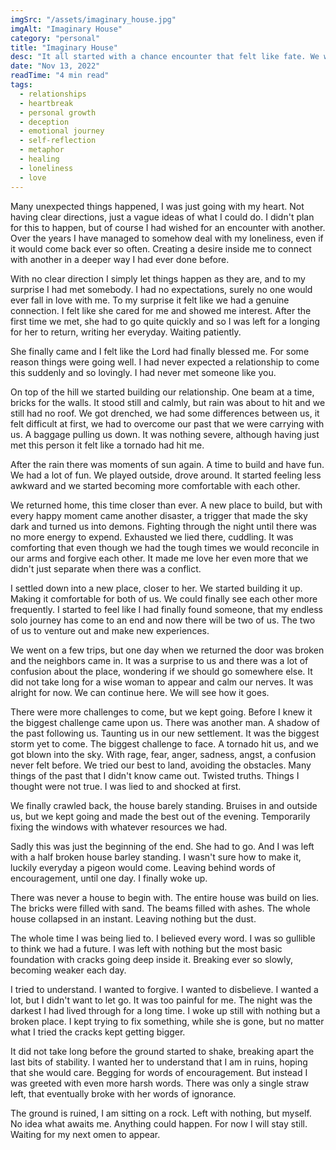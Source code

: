 ```yaml
---
imgSrc: "/assets/imaginary_house.jpg"
imgAlt: "Imaginary House"
category: "personal"
title: "Imaginary House"
desc: "It all started with a chance encounter that felt like fate. We were meant to be together..."
date: "Nov 13, 2022"
readTime: "4 min read"
tags:
  - relationships
  - heartbreak
  - personal growth
  - deception
  - emotional journey
  - self-reflection
  - metaphor
  - healing
  - loneliness
  - love
---
```

Many unexpected things happened, I was just going with my heart. Not having clear directions, just a vague ideas of what I could do. I didn't plan for this to happen, but of course I had wished for an encounter with another. Over the years I have managed to somehow deal with my loneliness, even if it would come back ever so often. Creating a desire inside me to connect with another in a deeper way I had ever done before.

With no clear direction I simply let things happen as they are, and to my surprise I had met somebody. I had no expectations, surely no one would ever fall in love with me. To my surprise it felt like we had a genuine connection. I felt like she cared for me and showed me interest. After the first time we met, she had to go quite quickly and so I was left for a longing for her to return, writing her everyday. Waiting patiently.

She finally came and I felt like the Lord had finally blessed me. For some reason things were going well. I had never expected a relationship to come this suddenly and so lovingly. I had never met someone like you.

On top of the hill we started building our relationship. One beam at a time, bricks for the walls. It stood still and calmly, but rain was about to hit and we still had no roof. We got drenched, we had some differences between us, it felt difficult at first, we had to overcome our past that we were carrying with us. A baggage pulling us down. It was nothing severe, although having just met this person it felt like a tornado had hit me.

After the rain there was moments of sun again. A time to build and have fun. We had a lot of fun. We played outside, drove around. It started feeling less awkward and we started becoming more comfortable with each other.

We returned home, this time closer than ever. A new place to build, but with every happy moment came another disaster, a trigger that made the sky dark and turned us into demons. Fighting through the night until there was no more energy to expend. Exhausted we lied there, cuddling. It was comforting that even though we had the tough times we would reconcile in our arms and forgive each other. It made me love her even more that we didn't just separate when there was a conflict.

I settled down into a new place, closer to her. We started building it up. Making it comfortable for both of us. We could finally see each other more frequently. I started to feel like I had finally found someone, that my endless solo journey has come to an end and now there will be two of us. The two of us to venture out and make new experiences.

We went on a few trips, but one day when we returned the door was broken and the neighbors came in. It was a surprise to us and there was a lot of confusion about the place, wondering if we should go somewhere else. It did not take long for a wise woman to appear and calm our nerves. It was alright for now. We can continue here. We will see how it goes.

There were more challenges to come, but we kept going. Before I knew it the biggest challenge came upon us. There was another man. A shadow of the past following us. Taunting us in our new settlement. It was the biggest storm yet to come. The biggest challenge to face. A tornado hit us, and we got blown into the sky. With rage, fear, anger, sadness, angst, a confusion never felt before. We tried our best to land, avoiding the obstacles. Many things of the past that I didn't know came out. Twisted truths. Things I thought were not true. I was lied to and shocked at first.

We finally crawled back, the house barely standing. Bruises in and outside us, but we kept going and made the best out of the evening. Temporarily fixing the windows with whatever resources we had.

Sadly this was just the beginning of the end. She had to go. And I was left with a half broken house barley standing. I wasn't sure how to make it, luckily everyday a pigeon would come. Leaving behind words of encouragement, until one day. I finally woke up.

There was never a house to begin with. The entire house was build on lies. The bricks were filled with sand. The beams filled with ashes. The whole house collapsed in an instant. Leaving nothing but the dust.

The whole time I was being lied to. I believed every word. I was so gullible to think we had a future. I was left with nothing but the most basic foundation with cracks going deep inside it. Breaking ever so slowly, becoming weaker each day.

I tried to understand. I wanted to forgive. I wanted to disbelieve. I wanted a lot, but I didn't want to let go. It was too painful for me. The night was the darkest I had lived through for a long time. I woke up still with nothing but a broken place. I kept trying to fix something, while she is gone, but no matter what I tried the cracks kept getting bigger.

It did not take long before the ground started to shake, breaking apart the last bits of stability. I wanted her to understand that I am in ruins, hoping that she would care. Begging for words of encouragement. But instead I was greeted with even more harsh words. There was only a single straw left, that eventually broke with her words of ignorance.

The ground is ruined, I am sitting on a rock. Left with nothing, but myself. No idea what awaits me. Anything could happen. For now I will stay still. Waiting for my next omen to appear.
